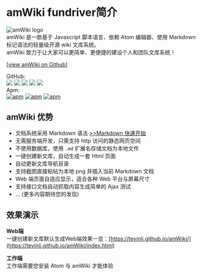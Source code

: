 # amWiki fundriver简介

![amWiki logo](https://amwiki.xf09.net/docs/assets/logo.png)  
amWiki 是一款基于 Javascript 脚本语言、依赖 Atom 编辑器、使用 Markdown 标记语法的轻量级开源 wiki 文库系统。  
amWiki 致力于让大家可以更简单、更便捷的建设个人和团队文库系统！  

[[view amWiki on Github](https://github.com/TevinLi/amWiki)]

GitHub:  
[![](https://img.shields.io/github/stars/TevinLi/amWiki.svg?style=social&label=Star)](https://github.com/TevinLi/amWiki "GitHub Stars")
[![](https://img.shields.io/github/forks/TevinLi/amWiki.svg?style=social&label=Fork)](https://github.com/TevinLi/amWiki "GitHub Forks")
[![](https://img.shields.io/github/issues-raw/TevinLi/amWiki.svg)](https://github.com/TevinLi/amWiki "GitHub Open Issues")
[![](https://img.shields.io/github/issues-closed-raw/TevinLi/amWiki.svg)](https://github.com/TevinLi/amWiki "GitHub Closed Issues")
[![](https://img.shields.io/github/contributors/TevinLi/amWiki.svg)](https://github.com/TevinLi/amWiki "GitHub Contributors")  
Apm:  
[![apm](https://img.shields.io/apm/v/amWiki.svg)](https://atom.io/packages/amWiki "Apm Version")
[![apm](https://img.shields.io/apm/dm/amWiki.svg)](https://atom.io/packages/amWiki "Apm Downloads")
[![apm](https://img.shields.io/apm/l/amWiki.svg)](https://atom.io/packages/amWiki "MIT License")  

## amWiki 优势
- 文档系统采用 Markdown 语法 [>>Markdown 快速开始](?file=001-学习amWiki/05-学习markdown/01-Markdown快速开始)
- 无需服务端开发，只需支持 http 访问的静态网页空间
- 不使用数据库，使用 `.md` 扩展名存储文档为本地文件
- 一键创建新文库，自动生成一套 Html 页面
- 自动更新文库导航目录
- 支持截图直接粘帖为本地 png 并插入当前 Markdown 文档
- Web 端页面自适应显示，适合各种 Web 平台与屏幕尺寸
- 支持接口文档自动抓取内容生成简单的 Ajax 测试
- ... (更多内容期待您的发现)

## 效果演示
**Web端**  
一键创建新文库默认生成Web端效果一览：[https://tevinli.github.io/amWiki/](https://tevinli.github.io/amWiki/index.html)  

**工作端**  
工作端需要您安装 Atom 与 amWiki 才能体验
